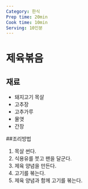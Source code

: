 ```yaml
---
Category: 한식
Prep time: 20min
Cook time: 10min
Serving: 10인분
---
```


# 제육볶음

## 재료
* 돼지고기 목살
* 고추장
* 고추가루
* 물엿
* 간장

##조리방법
1. 목살 썬다.
2. 식용유를 붓고 팬을 달군다.
3. 제육 양념을 만든다.
4. 고기를 볶는다.
5. 제육 양념과 함께 고기를 볶는다.